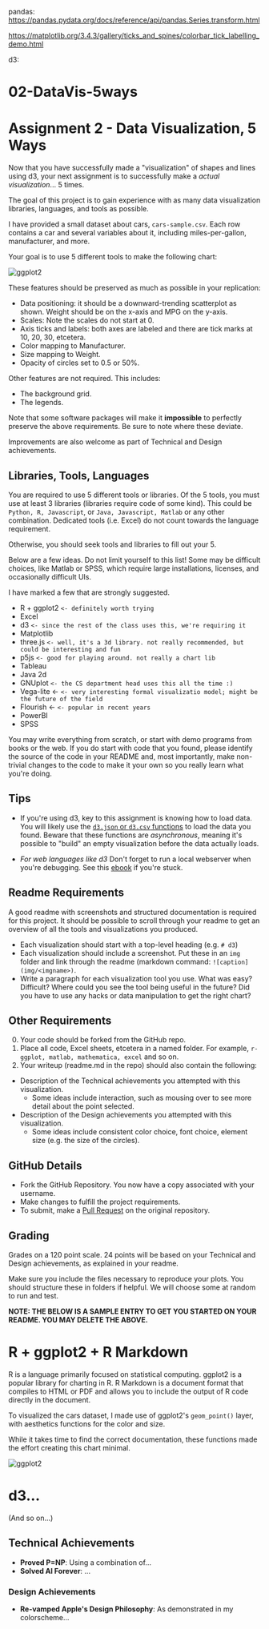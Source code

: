 pandas: 
https://pandas.pydata.org/docs/reference/api/pandas.Series.transform.html

https://matplotlib.org/3.4.3/gallery/ticks_and_spines/colorbar_tick_labelling_demo.html

d3: 


# 02-DataVis-5ways

Assignment 2 - Data Visualization, 5 Ways  
===

Now that you have successfully made a "visualization" of shapes and lines using d3, your next assignment is to successfully make a *actual visualization*... 5 times. 

The goal of this project is to gain experience with as many data visualization libraries, languages, and tools as possible.

I have provided a small dataset about cars, `cars-sample.csv`.
Each row contains a car and several variables about it, including miles-per-gallon, manufacturer, and more.

Your goal is to use 5 different tools to make the following chart:

![ggplot2](img/ggplot2.png)

These features should be preserved as much as possible in your replication:

- Data positioning: it should be a downward-trending scatterplot as shown.  Weight should be on the x-axis and MPG on the y-axis.
- Scales: Note the scales do not start at 0.
- Axis ticks and labels: both axes are labeled and there are tick marks at 10, 20, 30, etcetera.
- Color mapping to Manufacturer.
- Size mapping to Weight.
- Opacity of circles set to 0.5 or 50%.

Other features are not required. This includes:

- The background grid.
- The legends.

Note that some software packages will make it **impossible** to perfectly preserve the above requirements. 
Be sure to note where these deviate.

Improvements are also welcome as part of Technical and Design achievements.

Libraries, Tools, Languages
---

You are required to use 5 different tools or libraries.
Of the 5 tools, you must use at least 3 libraries (libraries require code of some kind).
This could be `Python, R, Javascript`, or `Java, Javascript, Matlab` or any other combination.
Dedicated tools (i.e. Excel) do not count towards the language requirement.

Otherwise, you should seek tools and libraries to fill out your 5.

Below are a few ideas. Do not limit yourself to this list!
Some may be difficult choices, like Matlab or SPSS, which require large installations, licenses, and occasionally difficult UIs.

I have marked a few that are strongly suggested.

- R + ggplot2 `<- definitely worth trying`
- Excel
- d3 `<- since the rest of the class uses this, we're requiring it`
- Matplotlib
- three.js `<- well, it's a 3d library. not really recommended, but could be interesting and fun`
- p5js `<- good for playing around. not really a chart lib`
- Tableau
- Java 2d
- GNUplot `<- the CS department head uses this all the time :)`
- Vega-lite <- `<- very interesting formal visualizatio model; might be the future of the field`
- Flourish <- `<- popular in recent years`
- PowerBI
- SPSS

You may write everything from scratch, or start with demo programs from books or the web. 
If you do start with code that you found, please identify the source of the code in your README and, most importantly, make non-trivial changes to the code to make it your own so you really learn what you're doing. 

Tips
---

- If you're using d3, key to this assignment is knowing how to load data.
You will likely use the [`d3.json` or `d3.csv` functions](https://github.com/mbostock/d3/wiki/Requests) to load the data you found.
Beware that these functions are *asynchronous*, meaning it's possible to "build" an empty visualization before the data actually loads.

- *For web languages like d3* Don't forget to run a local webserver when you're debugging.
See this [ebook](http://chimera.labs.oreilly.com/books/1230000000345/ch04.html#_setting_up_a_web_server) if you're stuck.


Readme Requirements
---

A good readme with screenshots and structured documentation is required for this project. 
It should be possible to scroll through your readme to get an overview of all the tools and visualizations you produced.

- Each visualization should start with a top-level heading (e.g. `# d3`)
- Each visualization should include a screenshot. Put these in an `img` folder and link through the readme (markdown command: `![caption](img/<imgname>)`.
- Write a paragraph for each visualization tool you use. What was easy? Difficult? Where could you see the tool being useful in the future? Did you have to use any hacks or data manipulation to get the right chart?

Other Requirements
---

0. Your code should be forked from the GitHub repo.
1. Place all code, Excel sheets, etcetera in a named folder. For example, `r-ggplot, matlab, mathematica, excel` and so on.
2. Your writeup (readme.md in the repo) should also contain the following:

- Description of the Technical achievements you attempted with this visualization.
  - Some ideas include interaction, such as mousing over to see more detail about the point selected.
- Description of the Design achievements you attempted with this visualization.
  - Some ideas include consistent color choice, font choice, element size (e.g. the size of the circles).

GitHub Details
---

- Fork the GitHub Repository. You now have a copy associated with your username.
- Make changes to fulfill the project requirements. 
- To submit, make a [Pull Request](https://help.github.com/articles/using-pull-requests/) on the original repository.

Grading
---

Grades on a 120 point scale. 
24 points will be based on your Technical and Design achievements, as explained in your readme. 

Make sure you include the files necessary to reproduce your plots.
You should structure these in folders if helpful.
We will choose some at random to run and test.

**NOTE: THE BELOW IS A SAMPLE ENTRY TO GET YOU STARTED ON YOUR README. YOU MAY DELETE THE ABOVE.**

# R + ggplot2 + R Markdown

R is a language primarily focused on statistical computing.
ggplot2 is a popular library for charting in R.
R Markdown is a document format that compiles to HTML or PDF and allows you to include the output of R code directly in the document.

To visualized the cars dataset, I made use of ggplot2's `geom_point()` layer, with aesthetics functions for the color and size.

While it takes time to find the correct documentation, these functions made the effort creating this chart minimal.

![ggplot2](img/ggplot2.png)

# d3...

(And so on...)


## Technical Achievements
- **Proved P=NP**: Using a combination of...
- **Solved AI Forever**: ...

### Design Achievements
- **Re-vamped Apple's Design Philosophy**: As demonstrated in my colorscheme...
